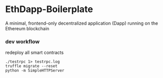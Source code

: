 # EthDapp-Boilerplate
A minimal, frontend-only decentralized application (Dapp) running on the Ethereum blockchain

### dev workflow
redeploy all smart contracts
```
./testrpc 1> testrpc.log
truffle migrate --reset
python -m SimpleHTTPServer
```
